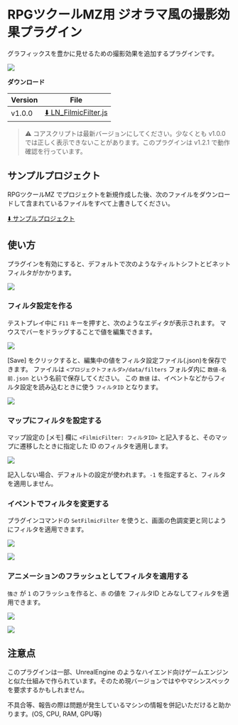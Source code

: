 RPGツクールMZ用 ジオラマ風の撮影効果プラグイン
==========

グラフィックスを豊かに見せるための撮影効果を追加するプラグインです。

![](docs/img/x.jpg)

**ダウンロード**

| Version | File |
|---------|------|
| v1.0.0  | [:arrow_down: LN_FilmicFilter.js](https://raw.githubusercontent.com/lriki/LN_FilmicFilter/master/js/plugins/LN_FilmicFilter.js) |

> ⚠ コアスクリプトは最新バージョンにしてください。少なくとも v1.0.0 では正しく表示できないことがあります。このプラグインは v1.2.1 で動作確認を行っています。

サンプルプロジェクト
----------

RPGツクールMZ でプロジェクトを新規作成した後、次のファイルをダウンロードして含まれているファイルをすべて上書きしてください。

[:arrow_down: サンプルプロジェクト](https://github.com/lriki/LN_FilmicFilter/archive/refs/heads/main.zip)

使い方
----------

プラグインを有効にすると、デフォルトで次のようなティルトシフトとビネットフィルタがかかります。

![](docs/img/1.png)

### フィルタ設定を作る

テストプレイ中に `F11` キーを押すと、次のようなエディタが表示されます。
マウスでバーをドラッグすることで値を編集できます。

![](docs/img/t1.png)

[Save] をクリックすると、編集中の値をフィルタ設定ファイル(.json)を保存できます。
ファイルは `<プロジェクトフォルダ>/data/filters` フォルダ内に `数値-名前.json` という名前で保存してください。
この `数値` は、イベントなどからフィルタ設定を読み込むときに使う `フィルタID` となります。

![](docs/img/t2.png)

### マップにフィルタを設定する

マップ設定の [メモ] 欄に `<FilmicFilter: フィルタID>` と記入すると、そのマップに遷移したときに指定した ID のフィルタを適用します。

![](docs/img/t3.png)

記入しない場合、デフォルトの設定が使われます。`-1` を指定すると、フィルタを適用しません。

### イベントでフィルタを変更する

プラグインコマンドの `SetFilmicFilter` を使うと、画面の色調変更と同じようにフィルタを適用できます。

![](docs/img/t4.png)

![](docs/img/t6.gif)

### アニメーションのフラッシュとしてフィルタを適用する

`強さ` が `1` のフラッシュを作ると、`赤` の値を フィルタID とみなしてフィルタを適用できます。

![](docs/img/t5.png)

![](docs/img/t7.gif)

注意点
----------

このプラグインは一部、UnrealEngine のようなハイエンド向けゲームエンジンと似た仕組みで作られています。そのため現バージョンではややマシンスペックを要求するかもしれません。

不具合等、報告の際は問題が発生しているマシンの情報を併記いただけると助かります。(OS, CPU, RAM, GPU等)
